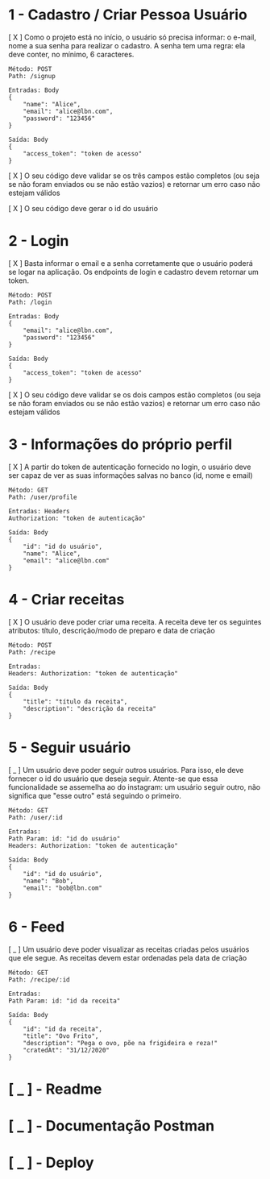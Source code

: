 # 1 - Cadastro / Criar Pessoa Usuário

[ X ] Como o projeto está no início, o usuário só precisa informar: o e-mail, nome a sua senha para realizar o cadastro. A senha tem uma regra: ela deve conter, no mínimo, 6 caracteres.

```
Método: POST
Path: /signup

Entradas: Body
{
	"name": "Alice",
	"email": "alice@lbn.com",
	"password": "123456"
}

Saída: Body
{
	"access_token": "token de acesso"
}
```
[ X ] O seu código deve validar se os três campos estão completos (ou seja se não foram enviados ou se não estão vazios) e retornar um erro caso não estejam válidos

[ X ] O seu código deve gerar o id do usuário


# 2 - Login

[ X ] Basta informar o email e a senha corretamente que o usuário poderá se logar na aplicação. Os endpoints de login e cadastro devem retornar um token.

```
Método: POST
Path: /login

Entradas: Body
{
	"email": "alice@lbn.com",
	"password": "123456"
}

Saída: Body
{
	"access_token": "token de acesso"
}
```
[ X ] O seu código deve validar se os dois campos estão completos (ou seja se não foram enviados ou se não estão vazios) e retornar um erro caso não estejam válidos

# 3 - Informações do próprio perfil

[ X ] A partir do token de autenticação fornecido no login, o usuário deve ser capaz de ver as suas informações salvas no banco (id, nome e email)

```
Método: GET
Path: /user/profile

Entradas: Headers
Authorization: "token de autenticação"

Saída: Body
{
	"id": "id do usuário",
	"name": "Alice",
	"email": "alice@lbn.com"
}
```
# 4 - Criar receitas
    
[ X ] O usuário deve poder criar uma receita. A receita deve ter os seguintes atributos: título, descrição/modo de preparo e data de criação

```
Método: POST
Path: /recipe

Entradas:
Headers: Authorization: "token de autenticação"

Saída: Body
{
	"title": "título da receita",
	"description": "descrição da receita"
}
```

# 5 - Seguir usuário

[ _ ] Um usuário deve poder seguir outros usuários. Para isso, ele deve fornecer o id do usuário que deseja seguir. Atente-se que essa funcionalidade se assemelha ao do instagram: um usuário seguir outro, não significa que "esse outro" está seguindo o primeiro.


```
Método: GET
Path: /user/:id

Entradas:
Path Param: id: "id do usuário"
Headers: Authorization: "token de autenticação"

Saída: Body
{
	"id": "id do usuário",
	"name": "Bob",
	"email": "bob@lbn.com"
}
```

# 6 - Feed

[ _ ] Um usuário deve poder visualizar as receitas criadas pelos usuários que ele segue. As receitas devem estar ordenadas pela data de criação

```
Método: GET
Path: /recipe/:id

Entradas:
Path Param: id: "id da receita"

Saída: Body
{
	"id": "id da receita",
	"title": "Ovo Frito",
	"description": "Pega o ovo, põe na frigideira e reza!"
	"cratedAt": "31/12/2020"
}
```
# [ _ ] - Readme

# [ _ ] - Documentação Postman

# [ _ ] - Deploy